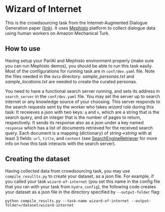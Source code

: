 # Wizard of Internet

This is the crowdsourcing task from the Internet-Augmented Dialogue Generation paper ([link](https://arxiv.org/abs/2107.07566)).
It uses [Mephisto](https://github.com/facebookresearch/Mephisto) platform to collect dialogue data using human workers on Amazon Mechanical Turk.

## How to use
Having setup your ParlAI and Mephisto environment properly (make sure you can run Mephisto demos), you should be able to run this task easily. Most of the configurations for running task are in `conf/dev.yaml` file. Note the files needed in the `data` directory:
*sample_personas.txt* and *sample_locations.txt* are needed to create the curated personas.

You need to have a functional search server running, and sets its address in `search_server` in the `conf/dev.yaml` file. You may set the server up to search internet or any knowledge source of your choosing.
This server responds to the search requests sent by the worker who takes *wizard* role during this task:
It receieves a json with two keys: `q` and `n`, which are a string that is the search query, and an integer that is the number of pages to return, respectively.
It sends its response also as a json under a key named `response` which has a list of documents retrieved for the received search query. Each document is a mapping (dictionary) of *string->string* with at least 3 fields: `url`, `title`, and `content` (see [SearchEngineRetriever](https://github.com/facebookresearch/ParlAI/blob/70ee4a2c63008774fc9e66a8392847554920a14d/parlai/agents/rag/retrieve_api.py#L73) for more info on how this task interacts with the search server).

## Creating the dataset

Having collected data from crowdsourcing task, you may use `compile_resullts.py` to create your dataset, as a json file.
For example, if you called your task `wizard-of-internet` (you set this name in the config file that you ran with your task from `hydra_config`),
the following code creates your dataset as a json file in the directory specified by `--output-folder` flag:

```.python
python compile_results.py --task-name wizard-of-internet --output-folder=/dataset/wizard-internet
```
